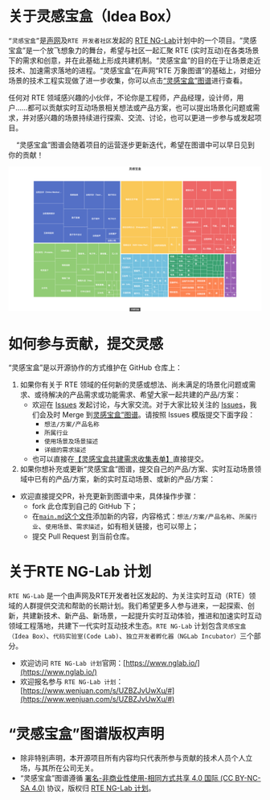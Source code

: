 
# **关于灵感宝盒（Idea Box）**

`“灵感宝盒”`是[声网](https://agora.io/)及`RTE 开发者社区`发起的 [RTE NG-Lab](https://www.nglab.io)计划中的一个项目。“灵感宝盒”是一个放飞想象力的舞台，希望与社区一起汇聚 RTE (实时互动)在各类场景下的需求和创意，并在此基础上形成共建机制。“灵感宝盒”的目的在于让场景走近技术、加速需求落地的进程。“灵感宝盒”在声网“RTE 万象图谱”的基础上，对细分场景的技术工程实现做了进一步收集，你可以点击[“灵感宝盒”图谱](https://www.nglab.io/ideas)进行查看。

任何对 RTE 领域感兴趣的小伙伴，不论你是工程师，产品经理，设计师，用户……都可以贡献实时互动场景相关想法或产品方案，也可以提出场景化问题或需求，并对感兴趣的场景持续进行探索、交流、讨论，也可以更进一步参与或发起项目。

    “灵感宝盒”图谱会随着项目的运营逐步更新迭代，希望在图谱中可以早日见到你的贡献！

![灵感宝盒](/data/idea-box-img.png)

# **如何参与贡献，提交灵感**

“灵感宝盒”是以开源协作的方式维护在 GitHub 仓库上：

1. 如果你有关于 RTE 领域的任何新的灵感或想法、尚未满足的场景化问题或需求、或待解决的产品需求或功能需求、希望大家一起共建的产品/方案：
    * 欢迎在 [Issues](https://github.com/AgoraIO-Community/Idea-Box/issues/new?assignees=kylezhang&labels=%E7%81%B5%E6%84%9F&template=custom.md&title=%E3%80%90%E8%BF%99%E6%98%AF%E6%A0%87%E9%A2%98%E5%91%BD%E5%90%8D%E7%9A%84%E6%8F%90%E7%A4%BA%E8%AF%B7%E5%85%A8%E9%83%A8%E5%88%A0%E9%99%A4%E3%80%91%EF%BC%8C%E4%BB%A5%E8%87%AA%E5%B7%B1%E6%83%B3%E6%B3%95%2F%E6%96%B9%E6%A1%88%2F%E4%BA%A7%E5%93%81%2F%E5%8A%9F%E8%83%BD%E7%9A%84%E5%85%B7%E4%BD%93%E5%90%8D%E7%A7%B0%E5%91%BD%E5%90%8D%E6%AD%A4issue%E6%A0%87%E9%A2%98%EF%BC%8C%E5%A6%82%EF%BC%9A%E3%80%90xxx%E7%81%B5%E6%84%9F%E3%80%91) 发起讨论，与大家交流。对于大家比较关注的 [Issues](https://github.com/AgoraIO-Community/Idea-Box/issues)，我们会及时 Merge 到[灵感宝盒”图谱](https://www.nglab.io/ideas)。请按照 Issues 模版提交下面字段：
        - `想法/方案/产品名称`
        - `所属行业`
        - `使用场景及场景描述`
        - `详细的需求描述`
    * 也可以直接在[【灵感宝盒共建需求收集表单】](https://www.wenjuan.com/s/mM7BNrk)直接提交。
2. 如果你想补充或更新“灵感宝盒”图谱，提交自己的产品/方案、实时互动场景领域中已有的产品/方案，新的实时互动场景、或新的产品/方案：
* 欢迎直接提交PR，补充更新到图谱中来，具体操作步骤：
    * fork 此仓库到自己的 GitHub 下；
    * 在[`main.md`这个文件](https://github.com/AgoraIO-Community/Idea-Box/blob/main/data/r.json)添加新的内容，内容格式：`想法/方案/产品名称`、`所属行业`、`使用场景`、`需求描述`，如有相关链接，也可以带上；
    * 提交 Pull Request 到当前仓库。

# **关于RTE NG-Lab 计划**

`RTE NG-Lab` 是一个由声网及RTE开发者社区发起的、为关注实时互动（RTE）领域的人群提供交流和帮助的长期计划。我们希望更多人参与进来，一起探索、创新，共建新技术、新产品、新场景，一起提升实时互动体验，推进和加速实时互动领域工程落地，共建下一代实时互动技术生态。`RTE NG-Lab` 计划包含`灵感宝盒（Idea Box）`、`代码实验室(Code Lab)`、`独立开发者孵化器（NGLab Incubator）`三个部分。

* 欢迎访问 `RTE NG-Lab 计划`官网：[https://www.nglab.io/](https://www.nglab.io/)
* 欢迎报名参与 `RTE NG-Lab 计划`：[https://www.wenjuan.com/s/UZBZJvUwXu/#](https://www.wenjuan.com/s/UZBZJvUwXu/#)


# “灵感宝盒”图谱**版权声明**

* 除非特别声明，本开源项目所有内容均只代表所参与贡献的技术人员个人立场，与其所在公司无关。
* “灵感宝盒”图谱遵循 [署名-非商业性使用-相同方式共享 4.0 国际 (CC BY-NC-SA 4.0)](https://creativecommons.org/licenses/by-nc-sa/4.0/deed.zh) 协议，版权归 [RTE NG-Lab 计划](https://www.nglab.io)。